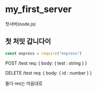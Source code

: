 # my_first_server
첫서버(node.js)


## 첫 처밋 갑니다이
```js
const express = require("express")
```



POST /test 
req: {
        body: { test : string } 
     }
     
     
DELETE /test
req: {
        body: { id : number }
     }
     
둘다 res는 마음대로
